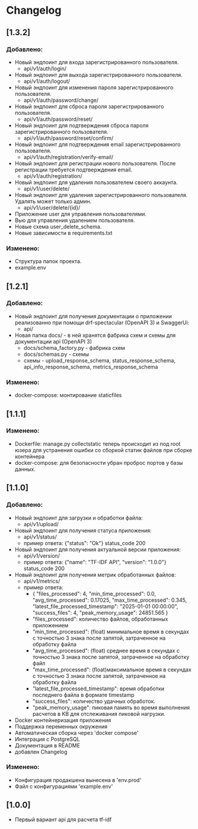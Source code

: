 # Changelog

## [1.3.2]
### Добавлено:
- Новый эндпоинт для входа зарегистрированного пользователя.
  - api/v1/auth/login/
- Новый эндпоинт для выхода зарегистрированного пользователя.
  - api/v1/auth/logout/
- Новый эндпоинт для изменения пароля зарегистрированного пользователя.
  - api/v1/auth/password/change/
- Новый эндпоинт для сброса пароля зарегистрированного пользователя.
  - api/v1/auth/password/reset/
- Новый эндпоинт для подтверждения сброса пароля зарегистрированного пользователя.
  - api/v1/auth/password/reset/confirm/
- Новый эндпоинт для подтверждения email зарегистрированного пользователя.
  - api/v1/auth/registration/verify-email/
- Новый эндпоинт для регистрации нового пользователя. После регистрации требуется подтверждения email.
  - api/v1/auth/registration/
- Новый эндпоинт для удаления пользователем своего аккаунта.
  - api/v1/user/delete/
- Новый эндпоинт для удаления зарегистрированного пользователя. Удалять может только админ.
  - api/v1/user/delete/{id}/
- Приложение user для управления пользователями.
- Вью для управления удалением пользователя.
- Новые схема user_delete_schema.
- Новые зависимости в requirements.txt
### Изменено:
- Структура папок проекта.
- example.env

## [1.2.1]
### Добавлено:
- Новый эндпоинт для получения документации о приложении реализованно при помощи drf-spectacular (OpenAPI 3) и  SwaggerUi: 
  - api/
- Новая папка docs/ - в ней хранятся фабрика схем и схемы для документации api (OpenAPI 3)
  - docs/schema_factory.py - фабрика схем
  - docs/schemas.py - схемы
  - схемы - upload_response_schema, status_response_schema, api_info_response_schema, metrics_response_schema
### Изменено:
- docker-compose: монтирование staticfiles


## [1.1.1]
### Изменено:
- Dockerfile: manage.py collectstatic теперь происходит из под root юзера для устранения ошибки со сборкой статик файлов при сборке контейнера 
- docker-compose: для безопасности убран проброс портов у базы данных.


## [1.1.0]
### Добавлено:
- Новый эндпоинт для загрузки и обработки файла: 
  - api/v1/upload/
- Новый эндпоинт для получения статуса приложения: 
  - api/v1/status/
  - пример ответа: {"status": "Ok"} status_code 200 
- Новый эндпоинт для получения актуальной версии приложения: 
  - api/v1/version/
  - пример ответа: {"name": "TF-IDF API", "version": "1.0.0"} status_code 200 
- Новый эндпоинт для получения метрик обработанных файлов: 
  - api/v1/metrics/
  - пример ответа: 
    - {
    "files_processed": 4,
    "min_time_processed": 0.0,
    "avg_time_processed": 0.17025,
    "max_time_processed": 0.345,
    "latest_file_processed_timestamp": "2025-01-01 00:00:00",
    "success_files": 4,
    "peak_memory_usage": 24851.565
}
    - "files_processed": количество файлов, обработанных приложением
    - "min_time_processed": (float) минимальное время в секундах с точностью 3 знака после
запятой, затраченное на обработку файла
    - "avg_time_processed": (float) среднее время в секундах с точностью 3 знака после запятой,
затраченное на обработку файл
    - "max_time_processed": (float)максимальное время в секундах с точностью 3 знака после
запятой, затраченное на обработку файла
    - "latest_file_processed_timestamp": время обработки последнего файла в формате timestamp
    - "success_files": количество удачных обработок.
    - "peak_memory_usage": пиковая память во время выполнения расчетов в KB для отслеживания пиковой нагрузки.
- Docker контейнеризация приложения
- Поддержка переменных окружения
- Автоматическая сборка через 'docker compose'
- Интеграция с PostgreSQL
- Документация в README
- добавлен Changelog

### Изменено:
- Конфигурация продакшена вынесена в 'env.prod'
- Файл с конфигурациями 'example.env'

## [1.0.0]
- Первый вариант api для расчета tf-idf